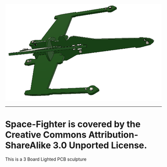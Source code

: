![GitHub Logo](/Media/Capture_01.PNG)
***
# Space-Fighter is covered by the Creative Commons Attribution-ShareAlike 3.0 Unported License.
This is a 3 Board Lighted PCB sculpture
 
